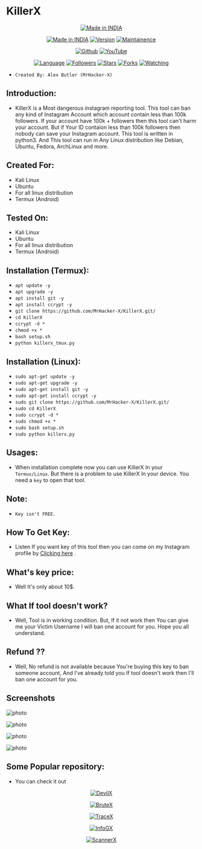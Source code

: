 # KillerX

<p align="center">
<a href="https://instagram.com/0hacker_x0"><img title="Made in INDIA" src="https://img.shields.io/badge/MADE%20IN-INDIA-SCRIPT?colorA=%23ff8100&colorB=%23017e40&colorC=%23ff0000&style=for-the-badge"></a>
</p>

<p align="center">
<a href="https://instagram.com/0hacker_x0"><img title="Made in INDIA" src="https://img.shields.io/badge/Tool-KillerX-green.svg"></a>
<a href="https://youtube.com/@Technolex"><img title="Version" src="https://img.shields.io/badge/Version-1.0-green.svg?style=flat-square"></a>
<a href="https://youtube.com/@Technolex"><img title="Maintainence" src="https://img.shields.io/badge/Maintained%3F-yes-green.svg"></a>
</p>

<p align="center">
<a href="https://github.com/MrHacker-X"><img title="Github" src="https://img.shields.io/badge/MrHacker-X-brightgreen?style=for-the-badge&logo=github"></a>
<a href="https://youtube.com/@Technolex"><img title="YouTube" src="https://img.shields.io/badge/YouTube-Technolex-red?style=for-the-badge&logo=Youtube"></a>
</p>
<p align="center">
<a href="https://github.com/MrHacker-X"><img title="Language" src="https://img.shields.io/badge/Made%20with-Python-1f425f.svg?v=103"></a>
<a href="https://github.com/MrHacker-X"><img title="Followers" src="https://img.shields.io/github/followers/MrHacker-X?color=blue&style=flat-square"></a>
<a href="https://github.com/MrHacker-X"><img title="Stars" src="https://img.shields.io/github/stars/MrHacker-X/KillerX?color=red&style=flat-square"></a>
<a href="https://github.com/MrHacker-X"><img title="Forks" src="https://img.shields.io/github/forks/MrHacker-X/KillerX?color=red&style=flat-square"></a>
<a href="https://github.com/MrHacker-X"><img title="Watching" src="https://img.shields.io/github/watchers/MrHacker-X/KillerX?label=Watchers&color=blue&style=flat-square"></a>

</p>


+ ``` Created By: Alex Butler (MrHacker-X) ```

## Introduction:

+  KillerX is a Most dangerous instagram reporting tool. This tool can ban any kind of Instagram Account which account contain less than 100k followers. If your account have 100k + followers then this tool can't harm your account. But if Your ID contaion less than 100k followers then nobody can save your Instagram account. This tool is written in python3. And This tool can run in Any Linux distribution like Debian, Ubuntu, Fedora, ArchLinux and more.


## Created For:

+ Kali Linux
+ Ubuntu
+ For all linux distribution
+ Termux (Android)

## Tested On:

+ Kali Linux
+ Ubuntu
+ For all linux distribution
+ Termux (Android)

## Installation (Termux):

+ ` apt update -y `
+ ` apt upgrade -y `
+ ` apt install git -y `
+ ` apt install ccrypt -y `
+ ` git clone https://github.com/MrHacker-X/KillerX.git/ `
+ ` cd KillerX `
+ ` ccrypt -d * `
+ ` chmod +x * `
+ ` bash setup.sh `
+ ` python killerx_tmux.py `

## Installation (Linux):

+ ` sudo apt-get update -y `
+ ` sudo apt-get upgrade -y `
+ ` sudo apt-get install git -y `
+ ` sudo apt-get install ccrypt -y `
+ ` sudo git clone https://github.com/MrHacker-X/KillerX.git/ `
+ ` sudo cd KillerX `
+ ` sudo ccrypt -d * `
+ ` sudo chmod +x * `
+ ` sudo bash setup.sh `
+ ` sudo python killerx.py `

## Usages:

+ When installation complete now you can use KillerX In your ` Termux/Linux `. But there is a problem to use KillerX In your device. You need a ` key ` to open that tool.

## Note:
+  ``` Key isn't FREE ```.

## How To Get Key:

+ Listen If you want key of this tool then you can come on my Instagram profile by [Clicking here](https://instagram.com/0hacker_x0/) .

## What's key price:

+ Well It's only about 10$.

## What If tool doesn't work?

+ Well, Tool is in working condition. But, If it not work then You can give me your Victim Username I will ban one account for you. Hope you all understand.

## Refund ??

+ Well, No refund is not available because You're buying this key to ban someone account, And I've already told you If tool doesn't work then I'll ban one account for you.  

## Screenshots

![photo](https://i.postimg.cc/SxQgf74G/main.png)

![photo](https://i.postimg.cc/ZJm2qpGn/selecttype.png)

![photo](https://i.postimg.cc/mZFJPwZz/confirm.png)

![photo](https://i.postimg.cc/dt8bPGRk/about.png)

## Some Popular repository:
+ You can check it out
<p align="center"><a href="https://github.com/MrHacker-X/DevilX.git/"><img title="DevilX" src="https://github-readme-stats.vercel.app/api/pin/?username=MrHacker-X&repo=DevilX&theme=dark"></a>
<p align="center"><a href="https://github.com/MrHacker-X/BruteX.git/"><img title="BruteX" src="https://github-readme-stats.vercel.app/api/pin/?username=MrHacker-X&repo=BruteX&theme=dark"></a>
<p align="center"><a href="https://github.com/MrHacker-X/TraceX.git/"><img title="TraceX" src="https://github-readme-stats.vercel.app/api/pin/?username=MrHacker-X&repo=TraceX&theme=dark"></a>
<p align="center"><a href="https://github.com/MrHacker-X/InfoGX.git/"><img title="InfoGX" src="https://github-readme-stats.vercel.app/api/pin/?username=MrHacker-X&repo=InfoGX&theme=dark"></a>
<p align="center"><a href="https://github.com/MrHacker-X/ScannerX.git/"><img title="ScannerX" src="https://github-readme-stats.vercel.app/api/pin/?username=MrHacker-X&repo=ScannerX&theme=dark"></a>



